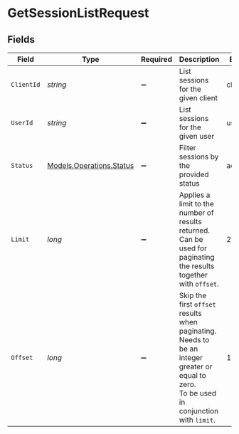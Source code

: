 # GetSessionListRequest


## Fields

| Field                                                                                                                                     | Type                                                                                                                                      | Required                                                                                                                                  | Description                                                                                                                               | Example                                                                                                                                   |
| ----------------------------------------------------------------------------------------------------------------------------------------- | ----------------------------------------------------------------------------------------------------------------------------------------- | ----------------------------------------------------------------------------------------------------------------------------------------- | ----------------------------------------------------------------------------------------------------------------------------------------- | ----------------------------------------------------------------------------------------------------------------------------------------- |
| `ClientId`                                                                                                                                | *string*                                                                                                                                  | :heavy_minus_sign:                                                                                                                        | List sessions for the given client                                                                                                        | client_123                                                                                                                                |
| `UserId`                                                                                                                                  | *string*                                                                                                                                  | :heavy_minus_sign:                                                                                                                        | List sessions for the given user                                                                                                          | user_456                                                                                                                                  |
| `Status`                                                                                                                                  | [Models.Operations.Status](../../Models/Operations/Status.md)                                                                             | :heavy_minus_sign:                                                                                                                        | Filter sessions by the provided status                                                                                                    | active                                                                                                                                    |
| `Limit`                                                                                                                                   | *long*                                                                                                                                    | :heavy_minus_sign:                                                                                                                        | Applies a limit to the number of results returned.<br/>Can be used for paginating the results together with `offset`.                     | 20                                                                                                                                        |
| `Offset`                                                                                                                                  | *long*                                                                                                                                    | :heavy_minus_sign:                                                                                                                        | Skip the first `offset` results when paginating.<br/>Needs to be an integer greater or equal to zero.<br/>To be used in conjunction with `limit`. | 10                                                                                                                                        |